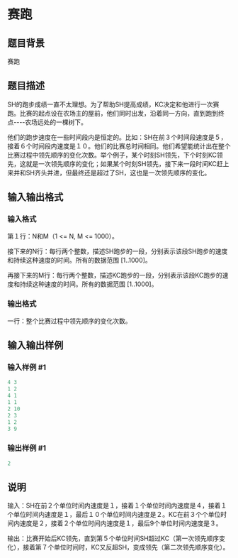 # 赛跑

## 题目背景

赛跑

## 题目描述

SH的跑步成绩一直不太理想。为了帮助SH提高成绩，KC决定和他进行一次赛跑。比赛的起点设在农场主的屋前，他们同时出发，沿着同一方向，直到跑到终点----农场远处的一棵树下。

他们的跑步速度在一些时间段内是恒定的。比如：SH在前３个时间段速度是５，接着６个时间段内速度是１０。他们的比赛总时间相同。他们希望能统计出在整个比赛过程中领先顺序的变化次数。举个例子，某个时刻SH领先，下个时刻KC领先，这就是一次领先顺序的变化；如果某个时刻SH领先，接下来一段时间KC赶上来并和SH齐头并进，但最终还是超过了SH，这也是一次领先顺序的变化。

## 输入输出格式

### 输入格式

第１行：N和M（1 <= N, M <= 1000）。

接下来的N行：每行两个整数，描述SH跑步的一段，分别表示该段SH跑步的速度和持续这种速度的时间。所有的数据范围 [1..1000]。

再接下来的M行：每行两个整数，描述KC跑步的一段，分别表示该段KC跑步的速度和持续这种速度的时间。所有的数据范围 [1..1000]。

### 输出格式

一行：整个比赛过程中领先顺序的变化次数。

## 输入输出样例

### 输入样例 #1

```cpp
4 3
1 2
4 1
1 1
2 10
2 3
1 2
3 9

```
### 输出样例 #1

```cpp
2
```


## 说明

输入：SH在前２个单位时间内速度是１，接着１个单位时间内速度是４，接着１个单位时间内速度是１，最后１０个单位时间内速度是２。KC在前３个个单位时间内速度是２，接着２个单位时间内速度是１，最后9个单位时间内速度是３。

输出：比赛开始后KC领先，直到第５个单位时间SH超过KC（第一次领先顺序变化），接着第７个单位时间时，KC又反超SH，变成领先（第二次领先顺序变化）。

